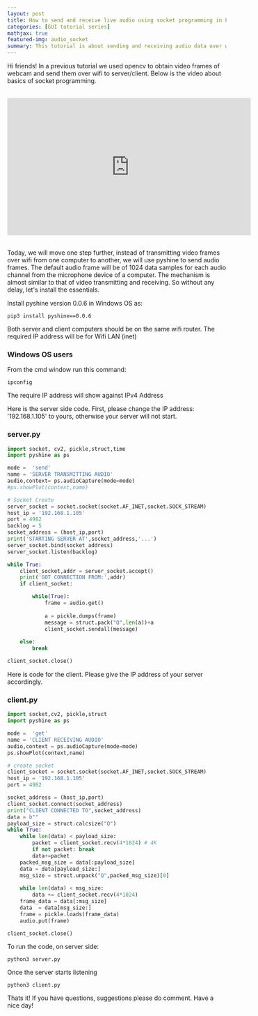 ```yaml
---
layout: post
title: How to send and receive live audio using socket programming in Python
categories: [GUI tutorial series]
mathjax: true
featured-img: audio_socket
summary: This tutorial is about sending and receiving audio data over wifi between server and client.
---
```

Hi friends! In a previous tutorial we used opencv to obtain video frames of webcam and send them over wifi to server/client. Below is the video about basics of socket 
programming.

<br>
<div align="center">
<iframe width="560" height="315" src="https://www.youtube.com/embed/7-O7yeO3hNQ" frameborder="0" allow="accelerometer; autoplay; clipboard-write; encrypted-media; gyroscope; picture-in-picture" allowfullscreen>
</iframe>
</div>
<br>

Today, we will move one step further, instead of transmitting video frames over wifi from one computer to another, we will use pyshine to send audio frames. The
default audio frame will be of 1024 data samples for each audio channel from the microphone device of a computer. The mechanism is almost similar to that of video 
transmitting and receiving. So without any delay, let's install the essentials.

Install pyshine version 0.0.6 in Windows OS as:

```
pip3 install pyshine==0.0.6
```

Both server and client computers should be on the same wifi router. The required IP address will be for Wifi LAN (inet)

### Windows OS users

From the cmd window run this command:

```
ipconfig
```

The require IP address will show against IPv4 Address

Here is the server side code. First, please change the IP address: '192.168.1.105' to yours, otherwise your server will not start.


### server.py

```python
import socket, cv2, pickle,struct,time
import pyshine as ps

mode =  'send'
name = 'SERVER TRANSMITTING AUDIO'
audio,context= ps.audioCapture(mode=mode)
#ps.showPlot(context,name)

# Socket Create
server_socket = socket.socket(socket.AF_INET,socket.SOCK_STREAM)
host_ip = '192.168.1.105'
port = 4982
backlog = 5
socket_address = (host_ip,port)
print('STARTING SERVER AT',socket_address,'...')
server_socket.bind(socket_address)
server_socket.listen(backlog)

while True:
	client_socket,addr = server_socket.accept()
	print('GOT CONNECTION FROM:',addr)
	if client_socket:

		while(True):
			frame = audio.get()
			
			a = pickle.dumps(frame)
			message = struct.pack("Q",len(a))+a
			client_socket.sendall(message)
			
	else:
		break

client_socket.close()			

```
Here is code for the client. Please give the IP address of your server accordingly.

### client.py
```python
import socket,cv2, pickle,struct
import pyshine as ps

mode =  'get'
name = 'CLIENT RECEIVING AUDIO'
audio,context = ps.audioCapture(mode=mode)
ps.showPlot(context,name)

# create socket
client_socket = socket.socket(socket.AF_INET,socket.SOCK_STREAM)
host_ip = '192.168.1.105'
port = 4982

socket_address = (host_ip,port)
client_socket.connect(socket_address) 
print("CLIENT CONNECTED TO",socket_address)
data = b""
payload_size = struct.calcsize("Q")
while True:
	while len(data) < payload_size:
		packet = client_socket.recv(4*1024) # 4K
		if not packet: break
		data+=packet
	packed_msg_size = data[:payload_size]
	data = data[payload_size:]
	msg_size = struct.unpack("Q",packed_msg_size)[0]
	
	while len(data) < msg_size:
		data += client_socket.recv(4*1024)
	frame_data = data[:msg_size]
	data  = data[msg_size:]
	frame = pickle.loads(frame_data)
	audio.put(frame)

client_socket.close()


```
To run the code, on server side:
```
python3 server.py
```
Once the server starts listening

```
python3 client.py

```

Thats it! If you have questions, suggestions please do comment. Have a nice day!
